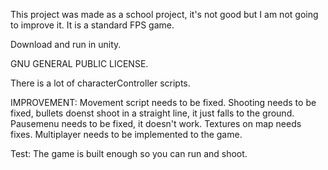 This project was made as a school project, it's not good but I am not going to improve it.
It is a standard FPS game.

Download and run in unity.

GNU GENERAL PUBLIC LICENSE. 

There is a lot of characterController scripts.

IMPROVEMENT:
Movement script needs to be fixed.
Shooting needs to be fixed, bullets doenst shoot in a straight line, it just falls to the ground.
Pausemenu needs to be fixed, it doesn't work.
Textures on map needs fixes.
Multiplayer needs to be implemented to the game.

Test:
The game is built enough so you can run and shoot.

